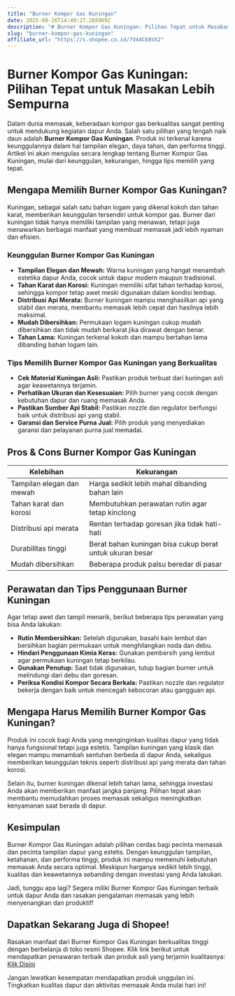 ```yaml
---
title: "Burner Kompor Gas Kuningan"
date: 2025-08-16T14:49:27.285969Z
description: "# Burner Kompor Gas Kuningan: Pilihan Tepat untuk Masakan Lebih Sempurna..."
slug: "burner-kompor-gas-kuningan"
affiliate_url: "https://s.shopee.co.id/7V44C68VX2"
---
```

# Burner Kompor Gas Kuningan: Pilihan Tepat untuk Masakan Lebih Sempurna

Dalam dunia memasak, keberadaan kompor gas berkualitas sangat penting untuk mendukung kegiatan dapur Anda. Salah satu pilihan yang tengah naik daun adalah **Burner Kompor Gas Kuningan**. Produk ini terkenal karena keunggulannya dalam hal tampilan elegan, daya tahan, dan performa tinggi. Artikel ini akan mengulas secara lengkap tentang Burner Kompor Gas Kuningan, mulai dari keunggulan, kekurangan, hingga tips memilih yang tepat.

## Mengapa Memilih Burner Kompor Gas Kuningan?

Kuningan, sebagai salah satu bahan logam yang dikenal kokoh dan tahan karat, memberikan keunggulan tersendiri untuk kompor gas. Burner dari kuningan tidak hanya memiliki tampilan yang menawan, tetapi juga menawarkan berbagai manfaat yang membuat memasak jadi lebih nyaman dan efisien.

### Keunggulan Burner Kompor Gas Kuningan

- **Tampilan Elegan dan Mewah:** Warna kuningan yang hangat menambah estetika dapur Anda, cocok untuk dapur modern maupun tradisional.
- **Tahan Karat dan Korosi:** Kuningan memiliki sifat tahan terhadap korosi, sehingga kompor tetap awet meski digunakan dalam kondisi lembap.
- **Distribusi Api Merata:** Burner kuningan mampu menghasilkan api yang stabil dan merata, membantu memasak lebih cepat dan hasilnya lebih maksimal.
- **Mudah Dibersihkan:** Permukaan logam kuningan cukup mudah dibersihkan dan tidak mudah berkarat jika dirawat dengan benar.
- **Tahan Lama:** Kuningan terkenal kokoh dan mampu bertahan lama dibanding bahan logam lain.

### Tips Memilih Burner Kompor Gas Kuningan yang Berkualitas

- **Cek Material Kuningan Asli:** Pastikan produk terbuat dari kuningan asli agar keawetannya terjamin.
- **Perhatikan Ukuran dan Kesesuaian:** Pilih burner yang cocok dengan kebutuhan dapur dan ruang memasak Anda.
- **Pastikan Sumber Api Stabil:** Pastikan nozzle dan regulator berfungsi baik untuk distribusi api yang stabil.
- **Garansi dan Service Purna Jual:** Pilih produk yang menyediakan garansi dan pelayanan purna jual memadai.

## Pros & Cons Burner Kompor Gas Kuningan

| Kelebihan | Kekurangan |
|--------------|--------------|
| Tampilan elegan dan mewah | Harga sedikit lebih mahal dibanding bahan lain |
| Tahan karat dan korosi | Membutuhkan perawatan rutin agar tetap kinclong |
| Distribusi api merata | Rentan terhadap goresan jika tidak hati-hati |
| Durabilitas tinggi | Berat bahan kuningan bisa cukup berat untuk ukuran besar |
| Mudah dibersihkan | Beberapa produk palsu beredar di pasar |

## Perawatan dan Tips Penggunaan Burner Kuningan

Agar tetap awet dan tampil menarik, berikut beberapa tips perawatan yang bisa Anda lakukan:

- **Rutin Membersihkan:** Setelah digunakan, basahi kain lembut dan bersihkan bagian permukaan untuk menghilangkan noda dan debu.
- **Hindari Penggunaan Kimia Keras:** Gunakan pembersih yang lembut agar permukaan kuningan tetap berkilau.
- **Gunakan Penutup:** Saat tidak digunakan, tutup bagian burner untuk melindungi dari debu dan goresan.
- **Periksa Kondisi Kompor Secara Berkala:** Pastikan nozzle dan regulator bekerja dengan baik untuk mencegah kebocoran atau gangguan api.

## Mengapa Harus Memilih Burner Kompor Gas Kuningan?

Produk ini cocok bagi Anda yang menginginkan kualitas dapur yang tidak hanya fungsional tetapi juga estetis. Tampilan kuningan yang klasik dan elegan mampu menambah sentuhan berbeda di dapur Anda, sekaligus memberikan keunggulan teknis seperti distribusi api yang merata dan tahan korosi.

Selain itu, burner kuningan dikenal lebih tahan lama, sehingga investasi Anda akan memberikan manfaat jangka panjang. Pilihan tepat akan membantu memudahkan proses memasak sekaligus meningkatkan kenyamanan saat berada di dapur.

## Kesimpulan

Burner Kompor Gas Kuningan adalah pilihan cerdas bagi pecinta memasak dan pecinta tampilan dapur yang estetis. Dengan keunggulan tampilan, ketahanan, dan performa tinggi, produk ini mampu memenuhi kebutuhan memasak Anda secara optimal. Meskipun harganya sedikit lebih tinggi, kualitas dan keawetannya sebanding dengan investasi yang Anda lakukan.

Jadi, tunggu apa lagi? Segera miliki Burner Kompor Gas Kuningan terbaik untuk dapur Anda dan rasakan pengalaman memasak yang lebih menyenangkan dan produktif!

## Dapatkan Sekarang Juga di Shopee!

Rasakan manfaat dari Burner Kompor Gas Kuningan berkualitas tinggi dengan berbelanja di toko resmi Shopee. Klik link berikut untuk mendapatkan penawaran terbaik dan produk asli yang terjamin kualitasnya: [Klik Disini](https://s.shopee.co.id/7V44C68VX2)

Jangan lewatkan kesempatan mendapatkan produk unggulan ini. Tingkatkan kualitas dapur dan aktivitas memasak Anda mulai hari ini!
